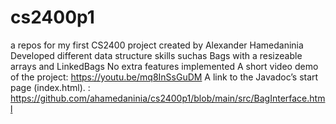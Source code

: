# cs2400p1
a repos for my first CS2400 project created by
Alexander Hamedaninia
Developed different data structure skills suchas Bags with a resizeable arrays and LinkedBags
No extra features implemented
A short video demo of the project: https://youtu.be/mq8InSsGuDM
A link to the Javadoc’s start page (index.html). : https://github.com/ahamedaninia/cs2400p1/blob/main/src/BagInterface.html
